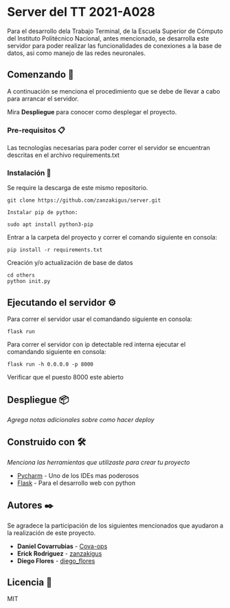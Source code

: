 # Server del TT 2021-A028

Para el desarrollo dela Trabajo Terminal, de la Escuela Superior de Cómputo del Instituto Politécnico Nacional, antes mencionado,
se desarrolla este servidor para poder realizar las funcionalidades de conexiones a la base de datos, asi como manejo de las redes neuronales.

## Comenzando 🚀

A continuación se menciona el procedimiento que se debe de llevar a cabo para arrancar el servidor.

Mira **Despliegue** para conocer como desplegar el proyecto.

### Pre-requisitos 📋

Las tecnologías necesarias para poder correr el servidor se encuentran descritas en el archivo requirements.txt

### Instalación 🔧

Se require la descarga de este mismo repositorio.

```
git clone https://github.com/zanzakigus/server.git

Instalar pip de python:

sudo apt install python3-pip
```

Entrar a la carpeta del proyecto y correr el comando siguiente en consola:

```
pip install -r requirements.txt 
```

Creación y/o actualización de base de datos


```
cd others
python init.py
```

## Ejecutando el servidor ⚙️

Para correr el servidor usar el comandando siguiente en consola:

```
flask run 
```


Para correr el servidor con ip detectable red interna ejecutar el comandando siguiente en consola:

```
flask run -h 0.0.0.0 -p 8000
```
Verificar que el puesto 8000 este abierto

## Despliegue 📦

_Agrega notas adicionales sobre como hacer deploy_

## Construido con 🛠️

_Menciona las herramientas que utilizaste para crear tu proyecto_

- [Pycharm](https://www.jetbrains.com/pycharm/) - Uno de los IDEs mas poderosos
- [Flask](https://flask.palletsprojects.com/en/2.0.x/) - Para el desarrollo web con python

## Autores ✒️

Se agradece la participación de los siguientes mencionados que ayudaron a la realización de este proyecto.

- **Daniel Covarrubias** - [Cova-ops](https://github.com/Cova-ops)
- **Erick Rodriguez** - [zanzakigus](https://github.com/zanzakigus)
- **Diego Flores** - [diego_flores](#DiegoTuGit)

## Licencia 📄

MIT
